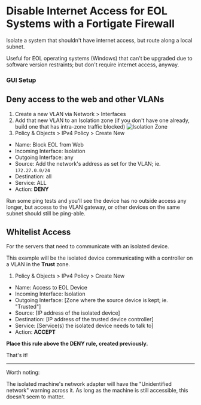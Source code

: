 # Disable Internet Access for EOL Systems with a Fortigate Firewall
Isolate a system that shouldn't have internet access, but route along a local subnet.

Useful for EOL operating systems (Windows) that can't be upgraded due to software version restraints; but don't require internet access, anyway.

### GUI Setup

## Deny access to the web and other VLANs
1. Create a new VLAN via Network > Interfaces
2. Add that new VLAN to an Isolation zone (if you don't have one already, build one that has intra-zone traffic blocked)
![Isolation Zone](img/fortigate-intra-zone-traffic.png)
3. Policy & Objects > IPv4 Policy > Create New
  * Name: Block EOL from Web
  * Incoming Interface: Isolation
  * Outgoing Interface: any
  * Source: Add the network's address as set for the VLAN; ie. `172.27.0.0/24`
  * Destination: all
  * Service: ALL
  * Action: **DENY**

Run some ping tests and you'll see the device has no outside access any longer, but access to the VLAN gateway, or other devices on the same subnet should still be ping-able.

## Whitelist Access
For the servers that need to communicate with an isolated device.

This example will be the isolated device communicating with a controller on a VLAN in the **Trust** zone.

1. Policy & Objects > IPv4 Policy > Create New
  * Name: Access to EOL Device
  * Incoming Interface: Isolation
  * Outgoing Interface: [Zone where the source device is kept; ie. "Trusted"]
  * Source: [IP address of the isolated device]
  * Destination: [IP address of the trusted device controller]
  * Service: [Service(s) the isolated device needs to talk to]
  * Action: **ACCEPT**

**Place this rule above the DENY rule, created previously.**

That's it!

---
Worth noting:

The isolated machine's network adapter will have the "Unidentified network" warning across it.  As long as the machine is still accessible, this doesn't seem to matter.
